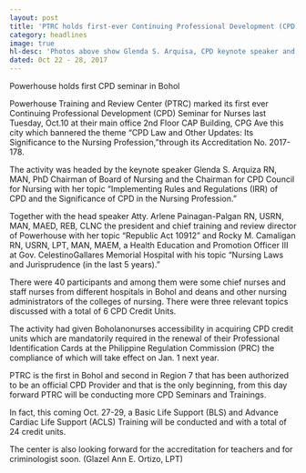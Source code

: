 ```yaml
---
layout: post
title: 'PTRC holds first-ever Continuing Professional Development (CPD) in Bohol'
category: headlines
image: true
hl-desc: 'Photos above show Glenda S. Arquisa, CPD keynote speaker and Rocky M. Camaligan,CGMH health education and promotion officer, flanked by Atty. Arlen P. Palgan and CristinSajonia, Powerhouse executive assistant.'
dated: 0ct 22 - 28, 2017
---
```


Powerhouse holds first CPD seminar in Bohol

Powerhouse Training and Review Center (PTRC) marked its first ever Continuing Professional Development (CPD) Seminar for Nurses last Tuesday, Oct.10 at their main office 2nd Floor CAP Building, CPG Ave this city which bannered the theme “CPD Law and Other Updates: Its Significance to the Nursing Profession,”through its  Accreditation No. 2017-178. 

The activity was headed by the keynote speaker Glenda S. Arquiza RN, MAN, PhD Chairman of Board of Nursing and the Chairman for CPD Council for Nursing with her topic “Implementing Rules and Regulations (IRR) of CPD and the Significance of CPD in the Nursing Profession.” 

Together with the head speaker Atty. Arlene Painagan-Palgan RN, USRN, MAN, MAED, REB, CLNC the president and chief training and review director of Powerhouse with her topic “Republic Act 10912” and Rocky M. Camaligan RN, USRN, LPT, MAN, MAEM, a Health Education and Promotion Officer III at Gov. CelestinoGallares Memorial Hospital with his topic “Nursing Laws and Jurisprudence (in the last 5 years).” 

There were 40 participants and among them were some chief nurses and staff nurses from different hospitals in Bohol and deans and other nursing administrators of the colleges of nursing. There were three relevant topics discussed with a total of 6 CPD Credit Units.

The activity had given Boholanonurses accessibility in acquiring CPD credit units which are mandatorily required in the renewal of their Professional Identification Cards at the Philippine Regulation Commission (PRC) the compliance of which will take effect on Jan. 1 next year. 

PTRC is the first in Bohol and second in Region 7 that has been authorized to be an official CPD Provider and that is the only beginning, from this day forward PTRC will be conducting more CPD Seminars and Trainings. 

In fact, this coming Oct. 27-29, a Basic Life Support (BLS) and Advance Cardiac Life Support (ACLS) Training will be conducted and with a total of 24 credit units. 

The center is also looking forward for the accreditation for teachers and for criminologist soon. (Glazel Ann E. Ortizo, LPT)

